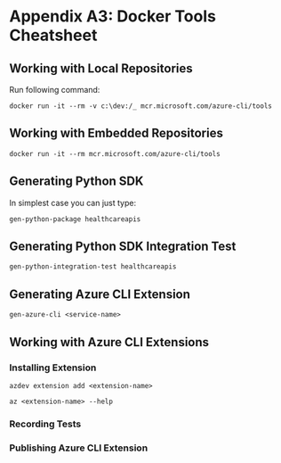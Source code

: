 # Appendix A3: Docker Tools Cheatsheet

## Working with Local Repositories

Run following command:

    docker run -it --rm -v c:\dev:/_ mcr.microsoft.com/azure-cli/tools

## Working with Embedded Repositories

    docker run -it --rm mcr.microsoft.com/azure-cli/tools

## Generating Python SDK

In simplest case you can just type:

    gen-python-package healthcareapis

## Generating Python SDK Integration Test

    gen-python-integration-test healthcareapis

## Generating Azure CLI Extension

    gen-azure-cli <service-name>

## Working with Azure CLI Extensions

### Installing Extension

    azdev extension add <extension-name>

    az <extension-name> --help

### Recording Tests


### Publishing Azure CLI Extension

